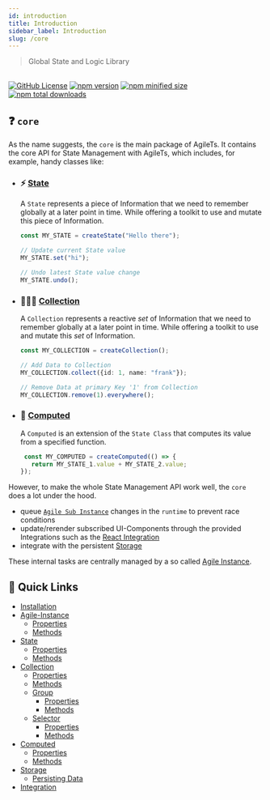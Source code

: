```yaml
---
id: introduction
title: Introduction
sidebar_label: Introduction
slug: /core
---
```


> Global State and Logic Library

<br />

<a href="https://github.com/agile-ts/agile">
  <img src="https://img.shields.io/github/license/agile-ts/agile.svg?label=license&style=flat&colorA=293140&colorB=4a4872" alt="GitHub License"/></a>
<a href="https://npm.im/@agile-ts/core">
  <img src="https://img.shields.io/npm/v/@agile-ts/core.svg?label=npm&style=flat&colorA=293140&colorB=4a4872" alt="npm version"/></a>
<a href="https://npm.im/@agile-ts/core">
  <img src="https://img.shields.io/bundlephobia/min/@agile-ts/core.svg?label=minified%20size&style=flat&colorA=293140&colorB=4a4872" alt="npm minified size"/></a>
<a href="https://npm.im/@agile-ts/core">
  <img src="https://img.shields.io/npm/dt/@agile-ts/core.svg?label=downloads&style=flat&colorA=293140&colorB=4a4872" alt="npm total downloads"/></a>


## ❓ `core`

As the name suggests, the `core` is the main package of AgileTs.
It contains the core API for State Management with AgileTs,
which includes, for example, handy classes like:

- ### ⚡️ [State](api/state/Introduction.md)
  A `State` represents a piece of Information 
  that we need to remember globally at a later point in time.
  While offering a toolkit to use and mutate this piece of Information.
  ```ts
  const MY_STATE = createState("Hello there");
  
  // Update current State value
  MY_STATE.set("hi"); 
  
  // Undo latest State value change
  MY_STATE.undo(); 
  ```

- ### 👨‍👧‍👦 [Collection](api/collection/Introduction.md)
  A `Collection` represents a reactive _set_ of Information 
  that we need to remember globally at a later point in time.
  While offering a toolkit to use and mutate this _set_ of Information.
  ```ts
  const MY_COLLECTION = createCollection();
  
  // Add Data to Collection
  MY_COLLECTION.collect({id: 1, name: "frank"});
  
  // Remove Data at primary Key '1' from Collection
  MY_COLLECTION.remove(1).everywhere(); 
  ```

- ### 🤖 [Computed](api/state/Introduction.md)
  A `Computed` is an extension of the `State Class` that computes
  its value from a specified function.
  ```ts
   const MY_COMPUTED = createComputed(() => {
     return MY_STATE_1.value + MY_STATE_2.value;
  });
  ```

However, to make the whole State Management API work well,
the `core` does a lot under the hood.
- queue [`Agile Sub Instance`](../../main/Introduction.md#agile-sub-instance)
  changes in the `runtime` to prevent race conditions
- update/rerender subscribed UI-Components through the provided Integrations
  such as the [React Integration](../react/Introduction.md)
- integrate with the persistent [Storage](./api/storage/Introduction.md)

These internal tasks are centrally managed
by a so called [Agile Instance](./api/agile-instance/Introduction.md).

## 🚀 Quick Links
- [Installation](./Installation.md)
- [Agile-Instance](api/agile-instance/Introduction.md)
  - [Properties](api/agile-instance/Properties.md)
  - [Methods](api/agile-instance/Methods.md)  
- [State](api/state/Introduction.md)
  - [Properties](api/state/Properties.md)
  - [Methods](api/state/Methods.md)
- [Collection](api/collection/Introduction.md)
  - [Properties](api/collection/Properties.md)
  - [Methods](api/collection/Methods.md)
  - [Group](api/collection/group/Introduction.md)
    - [Properties](api/collection/group/Properties.md)
    - [Methods](api/collection/group/Methods.md)
  - [Selector](api/collection/selector/Introduction.md)  
    - [Properties](api/collection/selector/Properties.md)
    - [Methods](api/collection/selector/Methods.md)
- [Computed](api/computed/Introduction.md)
  - [Properties](api/computed/Properties.md)
  - [Methods](api/computed/Methods.md)
- [Storage](api/storage/Introduction.md)
  - [Persisting Data](api/storage/PersistingData.md)
- [Integration](api/integration/Introduction.md)
